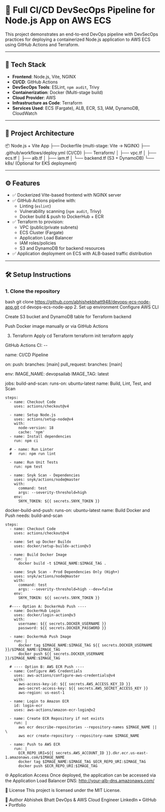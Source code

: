# 🚀 Full CI/CD DevSecOps Pipeline for Node.js App on AWS ECS

This project demonstrates an end-to-end DevOps pipeline with DevSecOps practices for deploying a containerized Node.js application to AWS ECS using GitHub Actions and Terraform.

---

## 🔧 Tech Stack

- **Frontend**: Node.js, Vite, NGINX
- **CI/CD**: GitHub Actions
- **DevSecOps Tools**: ESLint, `npm audit`, Trivy
- **Containerization**: Docker (Multi-stage build)
- **Cloud Provider**: AWS
- **Infrastructure as Code**: Terraform
- **Services Used**: ECS (Fargate), ALB, ECR, S3, IAM, DynamoDB, CloudWatch

---

## 🧱 Project Architecture

📦 Node.js + Vite App
├── Dockerfile (multi-stage: Vite → NGINX)
├── .github/workflows/deploy.yml (CI/CD)
├── Terraform/
│ ├── vpc.tf
│ ├── ecs.tf
│ ├── alb.tf
│ ├── iam.tf
│ └── backend.tf (S3 + DynamoDB)
└── k8s/ (Optional for EKS deployment)


---

## ⚙️ Features

- ✅ Dockerized Vite-based frontend with NGINX server
- ✅ GitHub Actions pipeline with:
  - Linting (`eslint`)
  - Vulnerability scanning (`npm audit`, Trivy)
  - Docker build & push to DockerHub + ECR
- ✅ Terraform to provision:
  - VPC (public/private subnets)
  - ECS Cluster (Fargate)
  - Application Load Balancer
  - IAM roles/policies
  - S3 and DynamoDB for backend resources
- ✅ Application deployment on ECS with ALB-based traffic distribution

---

## 🛠️ Setup Instructions

### 1. Clone the repository
bash
git clone https://github.com/abhishekbhatt948/devops-ecs-node-app.git
cd devops-ecs-node-app
2. Set up environment
Configure AWS CLI

Create S3 bucket and DynamoDB table for Terraform backend

Push Docker image manually or via GitHub Actions

3. Terraform Apply
cd Terraform
terraform init
terraform apply

GitHub Actions CI: --

name: CI/CD Pipeline

on:
  push:
    branches: [main]
  pull_request:
    branches: [main]

env:
  IMAGE_NAME: devopsailab
  IMAGE_TAG: latest

jobs:
  build-and-scan:
    runs-on: ubuntu-latest
    name: Build, Lint, Test, and Scan

    steps:
      - name: Checkout Code
        uses: actions/checkout@v4

      - name: Setup Node.js
        uses: actions/setup-node@v4
        with:
          node-version: 18
          cache: 'npm'
      - name: Install dependencies
        run: npm ci

      # - name: Run Linter
      #   run: npm run lint

      - name: Run Unit Tests
        run: npm test

      - name: Snyk Scan - Dependencies
        uses: snyk/actions/node@master
        with:
          command: test
          args: --severity-threshold=high
        env:
          SNYK_TOKEN: ${{ secrets.SNYK_TOKEN }}

  docker-build-and-push:
    runs-on: ubuntu-latest
    name: Build Docker and Push
    needs: build-and-scan

    steps:
      - name: Checkout Code
        uses: actions/checkout@v4

      - name: Set up Docker Buildx
        uses: docker/setup-buildx-action@v3

      - name: Build Docker Image
        run: |
          docker build -t $IMAGE_NAME:$IMAGE_TAG .

      - name: Snyk Scan - Prod Dependencies Only (High+)
        uses: snyk/actions/node@master
        with:
          command: test
          args: --severity-threshold=high --dev=false
        env:
          SNYK_TOKEN: ${{ secrets.SNYK_TOKEN }}

      #---- Option A: DockerHub Push ----
      - name: DockerHub Login
        uses: docker/login-action@v3
        with:
          username: ${{ secrets.DOCKER_USERNAME }}
          password: ${{ secrets.DOCKER_PASSWORD }}

      - name: DockerHub Push Image
        run: |
          docker tag $IMAGE_NAME:$IMAGE_TAG ${{ secrets.DOCKER_USERNAME }}/$IMAGE_NAME:$IMAGE_TAG
          docker push ${{ secrets.DOCKER_USERNAME }}/$IMAGE_NAME:$IMAGE_TAG

      # ---- Option B: AWS ECR Push ----
      - name: Configure AWS Credentials
        uses: aws-actions/configure-aws-credentials@v4
        with:
          aws-access-key-id: ${{ secrets.AWS_ACCESS_KEY_ID }}
          aws-secret-access-key: ${{ secrets.AWS_SECRET_ACCESS_KEY }}
          aws-region: us-east-1  

      - name: Login to Amazon ECR
        id: login-ecr
        uses: aws-actions/amazon-ecr-login@v2

      - name: Create ECR Repository if not exists
        run: |
          aws ecr describe-repositories --repository-names $IMAGE_NAME || \
          aws ecr create-repository --repository-name $IMAGE_NAME

      - name: Push to AWS ECR
        run: |
          ECR_REPO_URI=${{ secrets.AWS_ACCOUNT_ID }}.dkr.ecr.us-east-1.amazonaws.com/$IMAGE_NAME
          docker tag $IMAGE_NAME:$IMAGE_TAG $ECR_REPO_URI:$IMAGE_TAG
          docker push $ECR_REPO_URI:$IMAGE_TAG

🌐 Application Access
Once deployed, the application can be accessed via the Application Load Balancer DNS:
http://your-alb-dns.amazonaws.com/  

📄 License
This project is licensed under the MIT License.

👤 Author
Abhishek Bhatt
DevOps & AWS Cloud Engineer
LinkedIn • GitHub • Portfolio
